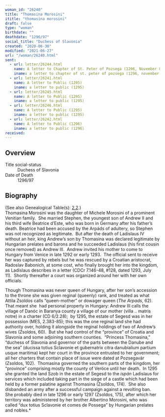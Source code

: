 ```yaml
---
woman_id: "26240"
title: "Thomasina Morosini"
ititle: "thomasina morosini"
draft: false
type: "woman"
birthdate: ""
deathdate: "1296/97"
social_title: "Duchess of Slavonia"
created: "2020-06-30"
modified: "2021-06-27"
url: "/woman/26240.html"
sent:
  - url: letter/26244.html
    name: A letter to Chapter of St. Peter of Pozsega (1296, November 8)
    iname: a letter to chapter of st. peter of pozsega (1296, november 8)
  - url: letter/26241.html
    name: A letter to Public (1295)
    iname: a letter to public (1295)
  - url: letter/26245.html
    name: A letter to Public (1295)
    iname: a letter to public (1295)
  - url: letter/26246.html
    name: A letter to Public (1295)
    iname: a letter to public (1295)
  - url: letter/26242.html
    name: A letter to Public (1296)
    iname: a letter to public (1296)
received:
---
```

<h2 class="mt-4">Overview</h2><dt>Title social-status</dt><dd>Duchess of Slavonia</dd><dt>Date of Death</dt><dd>1296/97</dd><h2 class="mt-4">Biography</h2><p>(See also Genealogical Table(s): <a href="https://epistolae.ctl.columbia.edu/content/genealogy-mieszko#n">2.2</a>.)<br>Thomasina Morosini was the daughter of Michele Morosini of a prominent Venitian family.&nbsp; She married Stephen, the youngest son of Andrew II and his third wife Beatrice d’Este, who was born in Germany after his father’s death. Beatrice had been accused by the Arpáds of adultery, so Stephen was not recognized as legitimate.&nbsp; But after the death of Ladislaus IV without an heir, king Andrew’s son by Thomasina was declared legitimate by Hungarian prelates and barons and he succeeded Ladislaus (his first cousin once removed) as Andrew III.&nbsp; Andrew invited his mother to come to Hungary from Venice in late 1292 or early 1293.&nbsp; The official sent to receive her was captured by rebels but he was rescued by a Croatian aristocrat, Radoslav Babonich, at some cost, who finally brought her into the kingdom, as Ladislaus describes in a letter (CDCr 7.146-48, #128, dated 1293, July 11).&nbsp; Shortly thereafter a court was organized around her with her own officials.&nbsp;</p><p>Though Thomasina was never queen of Hungary, after her son’s accession to the throne she was given reginal (queenly) rank, and treated as what Attila Zsoldos calls “queen-mother” or dowager queen (<i>The Arpads</i>, 62).&nbsp; That meant she &nbsp;had personal property in Hungary: Andrew III calls the village of Danóc in Baranya county a village of our mother (villa .. matris notre) in a charter (CD 6/2.28); &nbsp;by 1295, the estate of Segesd was in her possession (MES, 2.383-85); this was the one reginal land she had authority over, holding it alongside the reginal holdings of two of Andrew’s wives (Zsoldos, 60).&nbsp; But she had control of the “province” of Croatia and Slavonia and some adjoining southern counties. &nbsp;“Princess Thomasina,” “duchess of Slavonia and governor of the parts between the Danube and the sea” (ducissa totius Sclavonie et gubernatrix citra danubialium partium usque maritima) kept her court in the province entrusted to her government; all her charters that contain place of issue were dated at Pozsegavár (Zsoldos, 102).&nbsp; Thomasina governed the southern parts of the kingdom, her “province” comprising mostly the county of Veröce until her death.&nbsp; In 1295 she granted the land Szob in the estate of Segesd to the <i>ispán </i>Ladislaus for services which included taking part in the siege of a castle which had been held by a former palatine against Thomasina (Zsoldos, 174).&nbsp; She also disbanded an army after a successful campaign against a revolting ban.&nbsp; She probably died in late 1296 or early 1297 (Zsoldos, 175), after which her territory was administered by her brother Albertino Morosini, who was called “dux totius Sclavonie et comes de Possega” by Hungarian prelates and nobles.*</p><p>&nbsp;</p>